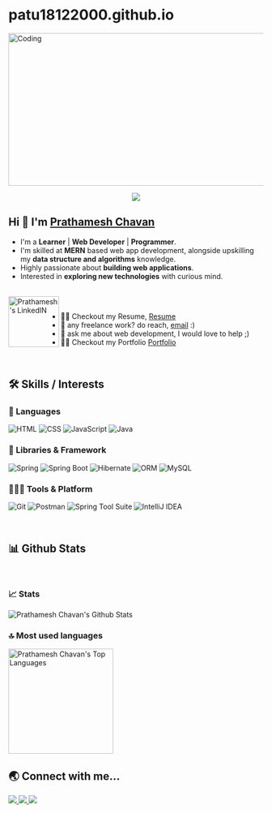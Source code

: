 # patu18122000.github.io
<img alt="Coding" width="1200px" height="301px" src="https://tse3.mm.bing.net/th?id=OIP.8lYmtyFVLAsQ0VbWZRKnRwHaEK&pid=Api&P=0"/>
<!-- Typing SVG by DenverCoder1 - https://github.com/DenverCoder1/readme-typing-svg -->
<p align="center">
  <a href="https://github.com/DenverCoder1/readme-typing-svg">
    <img src="https://readme-typing-svg.demolab.com/?lines=🙏🙏 नमस्ते! ; I am Prathamesh%20Chavan; I am a Full-stack%20web%20developer 👨🏻‍💻;  Curious%20to%20learn%20new%20things !&font=Fira%20Code&center=true&width=440&height=45&color=#37bcf7&vCenter=true&size=22&pause=1000"></a>
</p>


## Hi 👋 I'm [Prathamesh Chavan](https://github.com/Patu18122000)

- I'm a **Learner** | **Web Developer** | **Programmer**.
- I'm skilled at **MERN** based web app development, alongside upskilling my **data structure and algorithms** knowledge.
- Highly passionate about **building web applications**.
- Interested in **exploring new technologies** with curious mind.





<br />

<a href="https://www.linkedin.com/in/prathamesh-chavan-48871b167/">
  <img align="left" alt="Prathamesh's LinkedIN" width="100px" src="https://cdn.icon-icons.com/icons2/2530/PNG/512/linkedin_button_icon_151847.png" />
</a>

<br />

- 👨‍💻 Checkout my Resume,  [Resume](https://drive.google.com/file/d/1DrEJJbzmkqSN8v8rnkaoG3EkAKpD8B_k/view?usp=share_link)
- 💼 any freelance work? do reach, [email](mailto:patu.chavan2000@gmail.com) :)
- 💬 ask me about web development, I would love to help ;)
- 👨‍💻 Checkout my Portfolio [Portfolio](https://patu18122000.github.io/)

<br>

## :hammer_and_wrench: Skills / Interests

### 🚀 Languages
![HTML](https://img.shields.io/badge/html5%20-%23E34F26.svg?&style=for-the-badge&logo=html5&logoColor=white)
![CSS](https://img.shields.io/badge/css3%20-%231572B6.svg?&style=for-the-badge&logo=css3&logoColor=white)
![JavaScript](https://img.shields.io/badge/javascript%20-%23323330.svg?&style=for-the-badge&logo=javascript&logoColor=%23F7DF1E)
![Java](https://img.shields.io/badge/Java-%23ED8B00.svg?style=for-the-badge&logo=java&logoColor=white)

### 🧩 Libraries & Framework
![Spring](https://img.shields.io/badge/Spring-%236DB33F.svg?style=for-the-badge&logo=spring&logoColor=white)
![Spring Boot](https://img.shields.io/badge/Spring_Boot-%236DB33F.svg?style=for-the-badge&logo=spring-boot&logoColor=white)
![Hibernate](https://img.shields.io/badge/Hibernate-%23606595.svg?style=for-the-badge&logo=hibernate&logoColor=white)
![ORM](https://img.shields.io/badge/ORM-%23323330.svg?style=for-the-badge)
![MySQL](https://img.shields.io/badge/MySQL-%234479A1.svg?style=for-the-badge&logo=mysql&logoColor=white)


### 🧑🏻‍💻 Tools & Platform

![Git](https://img.shields.io/badge/Git-F05032?style=for-the-badge&logo=git&logoColor=white)
![Postman](https://img.shields.io/badge/Postman-FF6C37?style=for-the-badge&logo=Postman&logoColor=white)
![Spring Tool Suite](https://img.shields.io/badge/Spring_Tool_Suite-%236DB33F.svg?style=for-the-badge)
![IntelliJ IDEA](https://img.shields.io/badge/IntelliJ_IDEA-%23000000.svg?style=for-the-badge&logo=intellij-idea&logoColor=white)


<br />

## :bar_chart: Github Stats

<br />

### 📈 Stats

<p>
  <img  alt="Prathamesh Chavan's Github Stats" src="https://github-readme-stats.vercel.app/api?username=Patu18122000&theme=radical&langs_count=8" />
<!--   <img width="48%" src="https://github-readme-streak-stats.herokuapp.com/?user=AshokPrjapat&theme=radical&langs_count=8" /> -->
</p>




### 🔝 Most used languages
<img
  alt="Prathamesh Chavan's Top Languages"
  src="https://github-readme-stats.vercel.app/api/top-langs/?username=Patu18122000&theme=radical&langs_count=8"
  height="207px"
/>




## :earth_asia: Connect with me...

<p>
  <a href="https://www.linkedin.com/in/prathamesh-chavan-48871b167/">
    <img
      src="https://img.shields.io/badge/-LINKEDIN-0077B5?style=for-the-badge&logo=linkedin&logoColor=white"
    />
  </a>
  <a href="mailto:patu.chavan2000@gmail.com">
    <img
      src="https://img.shields.io/badge/-GMAIL-D14836?style=for-the-badge&logo=gmail&logoColor=white"
    />
  </a>
  <a href="https://Patu18122000.github.io/">
    <img
      src="https://img.shields.io/badge/-PORTFOLIO-000000?style=for-the-badge&logo=react&logoColor=white"
    />
  </a>
</p>
